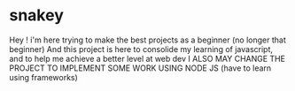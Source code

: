 # snakey
Hey ! i'm here trying to make the best projects as a beginner (no longer that beginner)
And this project is here to consolide my learning of javascript, and to help me achieve a better level at web dev 
I ALSO MAY CHANGE THE PROJECT TO IMPLEMENT SOME WORK USING NODE JS (have to learn using frameworks)
